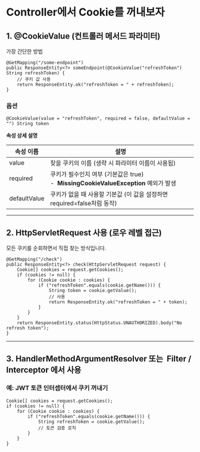 # Controller에서 Cookie를 꺼내보자

## **1.** **@CookieValue (컨트롤러 메서드 파라미터)**

  

가장 간단한 방법

```
@GetMapping("/some-endpoint")
public ResponseEntity<?> someEndpoint(@CookieValue("refreshToken") String refreshToken) {
    // 쿠키 값 사용
    return ResponseEntity.ok("refreshToken = " + refreshToken);
}
```

### **옵션**

```
@CookieValue(value = "refreshToken", required = false, defaultValue = "") String token
```

**속성 상세 설명**

| **속성 이름**    | **설명**                                                               |
| ------------ | -------------------------------------------------------------------- |
| value        | 찾을 쿠키의 이름 (생략 시 파라미터 이름이 사용됨)                                        |
| required     | 쿠키가 필수인지 여부 (기본값은 true)<br>-  **MissingCookieValueException** 예외가 발생 |
| defaultValue | 쿠키가 없을 때 사용할 기본값 (이 값을 설정하면 required=false처럼 동작)                     |

---

## **2.** **HttpServletRequest 사용 (로우 레벨 접근)**

  

모든 쿠키를 순회하면서 직접 찾는 방식입니다.

```
@GetMapping("/check")
public ResponseEntity<?> check(HttpServletRequest request) {
    Cookie[] cookies = request.getCookies();
    if (cookies != null) {
        for (Cookie cookie : cookies) {
            if ("refreshToken".equals(cookie.getName())) {
                String token = cookie.getValue();
                // 사용
                return ResponseEntity.ok("refreshToken = " + token);
            }
        }
    }
    return ResponseEntity.status(HttpStatus.UNAUTHORIZED).body("No refresh token");
}
```

---

## **3.** **HandlerMethodArgumentResolver** **또는**  **Filter** **/** **Interceptor** **에서 사용**


### **예: JWT 토큰 인터셉터에서 쿠키 꺼내기**

```
Cookie[] cookies = request.getCookies();
if (cookies != null) {
    for (Cookie cookie : cookies) {
        if ("refreshToken".equals(cookie.getName())) {
            String refreshToken = cookie.getValue();
            // 토큰 검증 로직
        }
    }
}
```